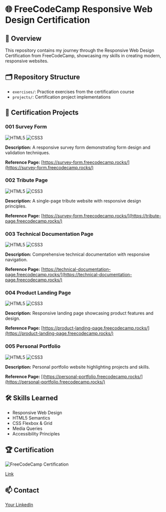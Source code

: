 # 🌐 FreeCodeCamp Responsive Web Design Certification

## 📜 Overview
This repository contains my journey through the Responsive Web Design Certification from FreeCodeCamp, showcasing my skills in creating modern, responsive websites.

## 🗂️ Repository Structure
- `exercises/`: Practice exercises from the certification course
- `projects/`: Certification project implementations

## 🚀 Certification Projects

### 001 Survey Form
![HTML5](https://img.shields.io/badge/HTML5-E34F26?style=for-the-badge&logo=html5&logoColor=white)
![CSS3](https://img.shields.io/badge/CSS3-1572B6?style=for-the-badge&logo=css3&logoColor=white)

**Description:** A responsive survey form demonstrating form design and validation techniques.

**Reference Page:** [https://survey-form.freecodecamp.rocks/](https://survey-form.freecodecamp.rocks/)

### 002 Tribute Page
![HTML5](https://img.shields.io/badge/HTML5-E34F26?style=for-the-badge&logo=html5&logoColor=white)
![CSS3](https://img.shields.io/badge/CSS3-1572B6?style=for-the-badge&logo=css3&logoColor=white)

**Description:** A single-page tribute website with responsive design principles.

**Reference Page:** [https://survey-form.freecodecamp.rocks/](https://tribute-page.freecodecamp.rocks/)

### 003 Technical Documentation Page
![HTML5](https://img.shields.io/badge/HTML5-E34F26?style=for-the-badge&logo=html5&logoColor=white)
![CSS3](https://img.shields.io/badge/CSS3-1572B6?style=for-the-badge&logo=css3&logoColor=white)

**Description:** Comprehensive technical documentation with responsive navigation.

**Reference Page:** [https://technical-documentation-page.freecodecamp.rocks/](https://technical-documentation-page.freecodecamp.rocks/)

### 004 Product Landing Page
![HTML5](https://img.shields.io/badge/HTML5-E34F26?style=for-the-badge&logo=html5&logoColor=white)
![CSS3](https://img.shields.io/badge/CSS3-1572B6?style=for-the-badge&logo=css3&logoColor=white)

**Description:** Responsive landing page showcasing product features and design.

**Reference Page:** [https://product-landing-page.freecodecamp.rocks/](https://product-landing-page.freecodecamp.rocks/)

### 005 Personal Portfolio
![HTML5](https://img.shields.io/badge/HTML5-E34F26?style=for-the-badge&logo=html5&logoColor=white)
![CSS3](https://img.shields.io/badge/CSS3-1572B6?style=for-the-badge&logo=css3&logoColor=white)

**Description:** Personal portfolio website highlighting projects and skills.

**Reference Page:** [(https://personal-portfolio.freecodecamp.rocks/](https://personal-portfolio.freecodecamp.rocks/)

## 🛠️ Skills Learned
- Responsive Web Design
- HTML5 Semantics
- CSS Flexbox & Grid
- Media Queries
- Accessibility Principles

## 🏆 Certification
![FreeCodeCamp Certification](https://img.shields.io/badge/Certified-FreeCodeCamp-0a0a23?style=for-the-badge)

[Link](https://www.freecodecamp.org/certification/HmgOfficial/responsive-web-design)

## 📫 Contact
[Your LinkedIn](https://www.linkedin.com/in/yourprofile)

